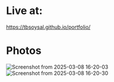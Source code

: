 # Live at: 
https://tbsoysal.github.io/portfolio/
# Photos
![Screenshot from 2025-03-08 16-20-03](https://github.com/user-attachments/assets/b57e4333-f954-498a-977a-bad1c4ed8db2)
![Screenshot from 2025-03-08 16-20-30](https://github.com/user-attachments/assets/40781bb9-abf5-4b0f-9a58-d417ade62274)

